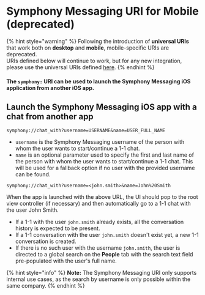 # Symphony Messaging URI for Mobile (deprecated)

{% hint style="warning" %}
Following the introduction of **universal URIs** that work both on **desktop** and **mobile**, mobile-specific URIs are deprecated. \
URIs defined below will continue to work, but for any new integration, please use the universal URIs defined [here](./).
{% endhint %}

#### The `symphony:` URI can be used to launch the Symphony Messaging iOS application from another iOS app.

## Launch the Symphony Messaging iOS app with a chat from another app

```
symphony://chat_with?username=USERNAME&name=USER_FULL_NAME
```

* `username` is the Symphony Messaging username of the person with whom the user wants to start/continue a 1-1 chat.
* `name` is an optional parameter used to specify the first and last name of the person with whom the user wants to start/continue a 1-1 chat. This will be used for a fallback option if no user with the provided username can be found.

```
symphony://chat_with?username=<john.smith>&name=John%20Smith
```

When the app is launched with the above URL, the UI should pop to the root view controller (if necessary) and then automatically go to a 1-1 chat with the user John Smith.

* If a 1-1 with the user `john.smith` already exists, all the conversation history is expected to be present.
* If a 1-1 conversation with the user `john.smith` doesn't exist yet, a new 1-1 conversation is created.
* If there is no such user with the username `john.smith`, the user is directed to a global search on the **People** tab with the search text field pre-populated with the user's full name.

{% hint style="info" %}
**Note:** The Symphony Messaging URI only supports internal use cases, as the search by username is only possible within the same company.
{% endhint %}
